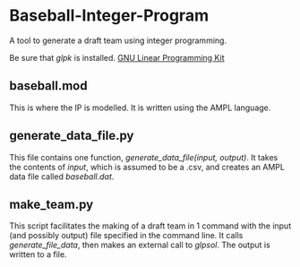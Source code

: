 Baseball-Integer-Program
========================

A tool to generate a draft team using integer programming.

Be sure that *glpk* is installed. [GNU Linear Programming Kit](https://www.gnu.org/software/glpk/)

baseball.mod
------------
This is where the IP is modelled. It is written using the AMPL language.

generate_data_file.py
---------------------
This file contains one function, *generate_data_file(input, output)*. It takes the contents of *input*, which is assumed to be a .csv, and creates an AMPL data file called *baseball.dat*.

make_team.py
------------
This script facilitates the making of a draft team in 1 command with the input (and possibly output) file specified in the command line. It calls *generate_file_data*, then makes an external call to *glpsol*. The output is written to a file.
